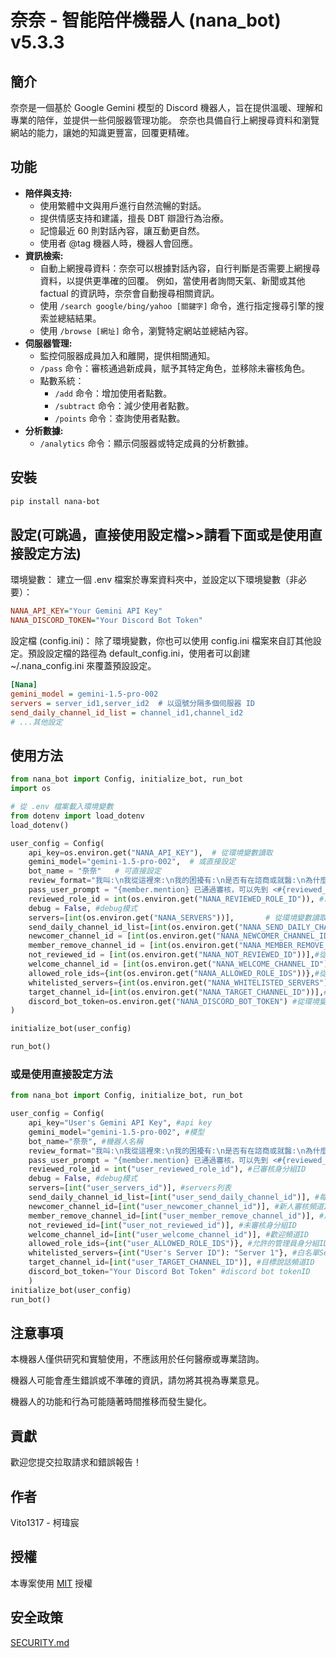 # 奈奈 - 智能陪伴機器人 (nana_bot) v5.3.3

## 簡介
奈奈是一個基於 Google Gemini 模型的 Discord 機器人，旨在提供溫暖、理解和專業的陪伴，並提供一些伺服器管理功能。 奈奈也具備自行上網搜尋資料和瀏覽網站的能力，讓她的知識更豐富，回覆更精確。

## 功能

* **陪伴與支持:**
    * 使用繁體中文與用戶進行自然流暢的對話。
    * 提供情感支持和建議，擅長 DBT 辯證行為治療。
    * 記憶最近 60 則對話內容，讓互動更自然。
    * 使用者 @tag 機器人時，機器人會回應。
* **資訊檢索:**
    * 自動上網搜尋資料：奈奈可以根據對話內容，自行判斷是否需要上網搜尋資料，以提供更準確的回覆。 例如，當使用者詢問天氣、新聞或其他 factual 的資訊時，奈奈會自動搜尋相關資訊。
    * 使用 `/search google/bing/yahoo [關鍵字]` 命令，進行指定搜尋引擎的搜索並總結結果。
    * 使用 `/browse [網址]` 命令，瀏覽特定網站並總結內容。
* **伺服器管理:**
    * 監控伺服器成員加入和離開，提供相關通知。
    * `/pass` 命令：審核通過新成員，賦予其特定角色，並移除未審核角色。
    * 點數系統：
        * `/add` 命令：增加使用者點數。
        * `/subtract` 命令：減少使用者點數。
        * `/points` 命令：查詢使用者點數。
* **分析數據:**
    * `/analytics` 命令：顯示伺服器或特定成員的分析數據。

## 安裝

```bash
pip install nana-bot
```
## 設定(可跳過，直接使用設定檔>>請看下面或是使用直接設定方法)
環境變數： 建立一個 .env 檔案於專案資料夾中，並設定以下環境變數（非必要）：
```ini
NANA_API_KEY="Your Gemini API Key"
NANA_DISCORD_TOKEN="Your Discord Bot Token"
```
設定檔 (config.ini)： 除了環境變數，你也可以使用 config.ini 檔案來自訂其他設定。預設設定檔的路徑為 default_config.ini，使用者可以創建 ~/.nana_config.ini 來覆蓋預設設定。
```ini
[Nana]
gemini_model = gemini-1.5-pro-002
servers = server_id1,server_id2  # 以逗號分隔多個伺服器 ID
send_daily_channel_id_list = channel_id1,channel_id2
# ...其他設定
```

## 使用方法
```python
from nana_bot import Config, initialize_bot, run_bot
import os

# 從 .env 檔案載入環境變數
from dotenv import load_dotenv
load_dotenv()

user_config = Config(
    api_key=os.environ.get("NANA_API_KEY"),  # 從環境變數讀取
    gemini_model="gemini-1.5-pro-002",  # 或直接設定
    bot_name = "奈奈"   # 可直接設定
    review_format="我叫:\n我從這裡來:\n我的困擾有:\n是否有在諮商或就醫:\n為什麼想加入這邊:\n我最近狀況如何：", #審核格式
    pass_user_prompt = "{member.mention} 已通過審核，可以先到 <#{reviewed_prompt_channel_id}> 打聲招呼，也歡迎到 <#{TARGET_CHANNEL_ID[1]}> 或 <#{TARGET_CHANNEL_ID[0]}>  找othor bot或是我聊聊喔!" #審核通過後的回覆
    reviewed_role_id = int(os.environ.get("NANA_REVIEWED_ROLE_ID")), #已審核身分組ID
    debug = False, #debug模式
    servers=[int(os.environ.get("NANA_SERVERS"))],       # 從環境變數讀取伺服器 ID 列表
    send_daily_channel_id_list=[int(os.environ.get("NANA_SEND_DAILY_CHANNEL_ID_LIST"))], #從環境變數讀取每日頻道ID
    newcomer_channel_id = [int(os.environ.get("NANA_NEWCOMER_CHANNEL_ID"))],#從環境變數讀取新人審核頻道ID
    member_remove_channel_id = [int(os.environ.get("NANA_MEMBER_REMOVE_CHANNEL_ID"))],#從環境變數讀取用戶離開頻道ID
    not_reviewed_id = [int(os.environ.get("NANA_NOT_REVIEWED_ID"))],#從環境變數讀取未審核身分組ID
    welcome_channel_id = [int(os.environ.get("NANA_WELCOME_CHANNEL_ID"))],#從環境變數讀取歡迎頻道ID
    allowed_role_ids={int(os.environ.get("NANA_ALLOWED_ROLE_IDS"))},#從環境變數讀取允許的管理員身分組ID
    whitelisted_servers={int(os.environ.get("NANA_WHITELISTED_SERVERS")): "Server 1"},#從環境變數讀取白名單ServerID
    target_channel_id=[int(os.environ.get("NANA_TARGET_CHANNEL_ID"))],#從環境變數讀取目標說話頻道ID
    discord_bot_token=os.environ.get("NANA_DISCORD_BOT_TOKEN") #從環境變數讀取discord bot tokenID
)

initialize_bot(user_config)

run_bot()
```
### 或是使用直接設定方法
```python
from nana_bot import Config, initialize_bot, run_bot

user_config = Config(
    api_key="User's Gemini API Key", #api key
    gemini_model="gemini-1.5-pro-002", #模型
    bot_name="奈奈", #機器人名稱
    review_format="我叫:\n我從這裡來:\n我的困擾有:\n是否有在諮商或就醫:\n為什麼想加入這邊:\n我最近狀況如何：", #審核格式
    pass_user_prompt = "{member.mention} 已通過審核，可以先到 <#{reviewed_prompt_channel_id}> 打聲招呼，也歡迎到 <#{TARGET_CHANNEL_ID[1]}> 或 <#{TARGET_CHANNEL_ID[0]}>  找othor bot或是我聊聊喔!", #審核通過後的回覆
    reviewed_role_id = int("user_reviewed_role_id"), #已審核身分組ID
    debug = False, #debug模式
    servers=[int("user_servers_id")], #servers列表
    send_daily_channel_id_list=[int("user_send_daily_channel_id")], #每日頻道ID列表
    newcomer_channel_id=[int("user_newcomer_channel_id")], #新人審核頻道ID
    member_remove_channel_id=[int("user_member_remove_channel_id")], #用戶離開頻道ID
    not_reviewed_id=[int("user_not_reviewed_id")], #未審核身分組ID
    welcome_channel_id=[int("user_welcome_channel_id")], #歡迎頻道ID
    allowed_role_ids={int("user_ALLOWED_ROLE_IDS")}, #允許的管理員身分組ID
    whitelisted_servers={int("User's Server ID"): "Server 1"}, #白名單ServerID
    target_channel_id=[int("user_TARGET_CHANNEL_ID")], #目標說話頻道ID
    discord_bot_token="Your Discord Bot Token" #discord bot tokenID
    )
initialize_bot(user_config)
run_bot()
```
## 注意事項

本機器人僅供研究和實驗使用，不應該用於任何醫療或專業諮詢。

機器人可能會產生錯誤或不準確的資訊，請勿將其視為專業意見。

機器人的功能和行為可能隨著時間推移而發生變化。

## 貢獻

歡迎您提交拉取請求和錯誤報告！

## 作者

Vito1317 - 柯瑋宸

## 授權

本專案使用 [MIT](LICENSE) 授權
## 安全政策

[SECURITY.md](SECURITY.md)
